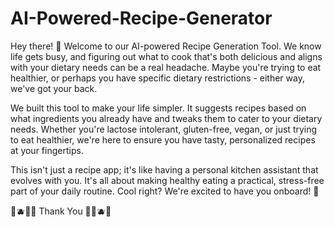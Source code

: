 # AI-Powered-Recipe-Generator

Hey there! 👋 Welcome to our AI-powered Recipe Generation Tool. We know life gets busy, and figuring out what to cook that's both delicious and aligns with your dietary needs can be a real headache. Maybe you're trying to eat healthier, or perhaps you have specific dietary restrictions - either way, we've got your back.

We built this tool to make your life simpler. It suggests recipes based on what ingredients you already have and tweaks them to cater to your dietary needs. Whether you're lactose intolerant, gluten-free, vegan, or just trying to eat healthier, we're here to ensure you have tasty, personalized recipes at your fingertips.

This isn't just a recipe app; it's like having a personal kitchen assistant that evolves with you. It's all about making healthy eating a practical, stress-free part of your daily routine. Cool right? We're excited to have you onboard! 🥳

🥤🫐🥭🍍 Thank You 🍍🥭🫐🥤
